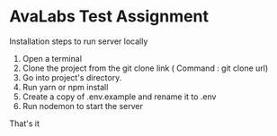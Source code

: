 # AvaLabs Test Assignment

Installation steps to run server locally

1. Open a terminal
2. Clone the project from the git clone link ( Command : git clone url)
3. Go into project's directory.
4. Run yarn or npm install
5. Create a copy of .env.example and rename it to .env
6. Run nodemon to start the server

That's it
